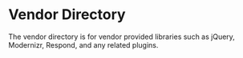 # Vendor Directory
The vendor directory is for vendor provided libraries such as jQuery, Modernizr, Respond, and any related plugins.